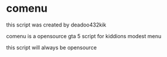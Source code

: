 # comenu
this script was created by deadoo432kik

comenu is a opensource gta 5 script for kiddions modest menu

this script will always be opensource
